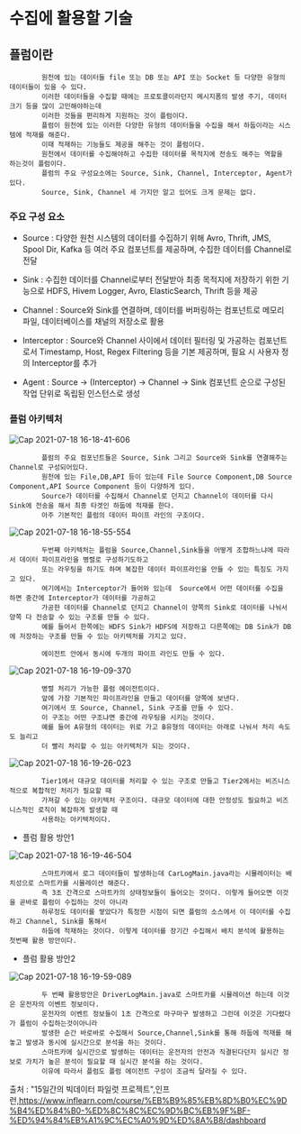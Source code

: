 # 수집에 활용할 기술

## 플럼이란
            

            원천에 있는 데이터들 file 또는 DB 또는 API 또는 Socket 등 다양한 유형의 데이터들이 있을 수 있다.
            이러한 데이터들을 수집할 때에는 프로토콜이라던지 메시지폼의 발생 주기, 데이터 크기 등을 많이 고민해야하는데
            이러한 것들을 편리하게 지원하는 것이 플럼이다.
            플럼이 원천에 있는 이러한 다양한 유형의 데이터들을 수집을 해서 하둡이라는 시스템에 적재를 해준다.
            이때 적재하는 기능들도 제공을 해주는 것이 플럼이다.
            원천에서 데이터를 수집해야하고 수집한 데이터를 목적지에 전송도 해주는 역할을 하는것이 플럼이다.
            플럼의 주요 구성요소에는 Source, Sink, Channel, Interceptor, Agent가 있다.
            Source, Sink, Channel 세 가지만 알고 있어도 크게 문제는 없다.

### 주요 구성 요소


- Source      : 다양한 원천 시스템의 데이터를 수집하기 위해 Avro, Thrift, JMS, Spool Dir, Kafka
                등 여러 주요 컴포넌트를 제공하며, 수집한 데이터를 Channel로 전달

- Sink        : 수집한 데이터를 Channel로부터 전달받아 최종 목적지에 저장하기 위한 기능으로
                HDFS, Hivem Logger, Avro, ElasticSearch, Thrift 등을 제공
  
- Channel     : Source와 Sink를 연결하며, 데이터를 버퍼링하는 컴포넌트로 메모리 파일, 데이터베이스를 채널의 저장소로 활용

- Interceptor : Source와 Channel 사이에서 데이터 필터링 및 가공하는 컴포넌트로서 Timestamp, Host, Regex Filtering
                등을 기본 제공하며, 필요 시 사용자 정의 Interceptor를 추가
  
- Agent       : Source -> (Interceptor) -> Channel -> Sink 컴포넌트 순으로 구성된 작업 단위로 독립된 인스턴스로 생성


### 플럼 아키텍처

![Cap 2021-07-18 16-18-41-606](https://user-images.githubusercontent.com/76901290/126059158-bcd31166-76c8-436e-b93c-6395695d970b.jpg)


            플럼의 주요 컴포넌트들은 Source, Sink 그리고 Source와 Sink를 연결해주는 Channel로 구성되어있다.
            원천에 있는 File,DB,API 등이 있는데 File Source Component,DB Source Component,API Source Component 등이 다양하게 있다.
            Source가 데이터를 수집해서 Channel로 던지고 Channel이 데이터를 다시 Sink에 전송을 해서 최종 타겟인 하둡에 적재를 한다.
            아주 기본적인 플럼의 데이터 파이프 라인의 구조이다.



![Cap 2021-07-18 16-18-55-554](https://user-images.githubusercontent.com/76901290/126059161-6f146950-196a-4658-8b52-87d1e0e28ca1.jpg)
            

            두번째 아키텍처는 플럼을 Source,Channel,Sink들을 어떻게 조합하느냐에 따라서 데이터 파이프라인을 병렬로 구성하기도하고
            또는 라우팅을 하기도 하며 복잡한 데이터 파이프라인을 만들 수 있는 특징도 가지고 있다.
            여기에서는 Interceptor가 들어와 있는데  Source에서 어떤 데이터를 수집을 하면 중간에 Interceptor가 데이터를 가공하고
            가공한 데이터를 Channel로 던지고 Channel이 양쪽의 Sink로 데이터를 나눠서 양쪽 다 전송할 수 있는 구조를 만들 수 있다.
            예를 들어서 한쪽에는 HDFS Sink가 HDFS에 저장하고 다른쪽에는 DB Sink가 DB에 저장하는 구조를 만들 수 있는 아키텍처를 가지고 있다.
            
            에이전트 안에서 동시에 두개의 파이프 라인도 만들 수 있다.


![Cap 2021-07-18 16-19-09-370](https://user-images.githubusercontent.com/76901290/126059165-88440a8e-7b81-4d00-8c73-f92b89f17902.jpg)


            병렬 처리가 가능한 플럼 에이전트이다.
            앞에 가장 기본적인 파이프라인을 만들고 데이터를 양쪽에 보낸다.
            여기에서 또 Source, Channel, Sink 구조를 만들 수 있다.
            이 구조는 어떤 구조냐면 중간에 라우팅을 시키는 것이다.
            예를 들어 A유형의 데이터는 위로 가고 B유형의 데이터는 아래로 나눠서 처리 속도도 늘리고
            더 빨리 처리할 수 있는 아키텍처가 되는 것이다.

![Cap 2021-07-18 16-19-26-023](https://user-images.githubusercontent.com/76901290/126059168-a6329748-f7bc-4890-b099-e3d363c3b1b4.jpg)


            Tier1에서 대규모 데이터를 처리할 수 있는 구조로 만들고 Tier2에서는 비즈니스적으로 복합적인 처리가 필요할 때
            가져갈 수 있는 아키텍처 구조이다. 대규모 데이터에 대한 안정성도 필요하고 비즈니스적인 로직이 복잡하게 발생할 때
            사용하는 아키텍처이다.


- 플럼 활용 방안1

![Cap 2021-07-18 16-19-46-504](https://user-images.githubusercontent.com/76901290/126059174-772355f7-269f-4d5c-8dca-5a10350a3cf2.jpg)


            스마트카에서 로그 데이터들이 발생하는데 CarLogMain.java라는 시뮬레이터는 배치성으로 스마트카를 시뮬레이션 해준다.
            즉 3초 간격으로 스마트카의 상태정보들이 들어오는 것이다. 이렇게 들어오면 이것을 곧바로 플럼이 수집하는 것이 아니라
            하루정도 데이터를 쌓았다가 특정한 시점이 되면 플럼의 소스에서 이 데이터를 수집하고 Channel, Sink를 통해서
            하둡에 적재하는 것이다. 이렇게 데이터를 장기간 수집해서 배치 분석에 활용하는 첫번째 활용 방안이다.


- 플럼 활용 방안2

![Cap 2021-07-18 16-19-59-089](https://user-images.githubusercontent.com/76901290/126059179-63413055-e487-4135-9ea1-6b3df73ff3ee.jpg)


            두 번째 활용방안은 DriverLogMain.java로 스마트카를 시뮬레이션 하는데 이것은 운전자의 이벤트 정보이다.
            운전자의 이벤트 정보들이 1초 간격으로 마구마구 발생하고 그런데 이것은 기다렸다가 플럼이 수집하는것이아니라
            발생한 순간 바로바로 수집해서 Source,Channel,Sink를 통해 하둡에 적재를 해놓고 발생과 동시에 실시간으로 분석을 하는 것이다.
            스마트카에 실시간으로 발생하는 데이터는 운전자의 안전과 직결된다던지 실시간 정보로 가치가 높은 분석이 필요할 때 실시간 분석을 하는 것이다.
            이유에 따라서 플럼도 플럼 에이전트 구성이 조금씩 달라질 수 있다.



  









출처 : "15일간의 빅데이터 파일럿 프로젝트",인프런,https://www.inflearn.com/course/%EB%B9%85%EB%8D%B0%EC%9D%B4%ED%84%B0-%ED%8C%8C%EC%9D%BC%EB%9F%BF-%ED%94%84%EB%A1%9C%EC%A0%9D%ED%8A%B8/dashboard